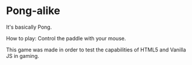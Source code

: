 # Pong-alike
It's basically Pong.

How to play: Control the paddle with your mouse.

This game was made in order to test the capabilities of HTML5 and Vanilla JS in gaming.
